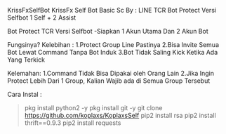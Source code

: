 KrissFxSelfBot
KrissFx Self Bot Basic Sc By : LINE TCR
Bot Protect Versi Selfbot 1 Self + 2 Assist

Bot Protect TCR Versi Selfbot -Siapkan 1 Akun Utama Dan 2 Akun Bot

Fungsinya? Kelebihan : 1.Protect Group Line Pastinya 2.Bisa Invite Semua Bot Lewat Command Tanpa Bot Induk 3.Bot Tidak Saling Kick Ketika Ada Yang Terkick

Kelemahan: 1.Command Tidak Bisa Dipakai oleh Orang Lain 2.Jika Ingin Protect Lebih Dari 1 Group, Kalian Wajib ada di Semua Group Tersebut

Cara Instal :

  > pkg install python2 -y
  > pkg install git -y
  > git clone https://github.com/koplaxs/KoplaxsSelf
  > pip2 install rsa
  > pip2 install thrift==0.9.3
  > pip2 install requests
